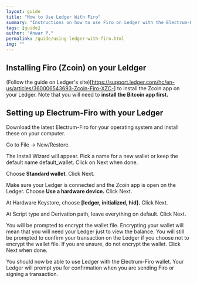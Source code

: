 ```yaml
---
layout: guide
title: "How to Use Ledger With Firo"
summary: "Instructions on how to use Firo on Ledger with the Electrum-Firo wallet"
tags: [guide]
author: "Anwar P."
permalink: /guide/using-ledger-with-firo.html
img: ""
---
```

## Installing Firo (Zcoin) on your Leldger

(Follow the guide on Ledger's site)[https://support.ledger.com/hc/en-us/articles/360006543693-Zcoin-Firo-XZC-] to install the Zcoin app on your Ledger. Note that you will need to **install the Bitcoin app first.**

## Setting up Electrum-Firo with your Ledger

Download the latest Electrum-Firo for your operating system and install these on your computer.

Go to File -> New/Restore. 

The Install Wizard will appear. Pick a name for a new wallet or keep the default name default_wallet. Click on Next when done.

Choose **Standard wallet**. Click Next.

Make sure your Ledger is connected and the Zcoin app is open on the Ledger. Choose **Use a hardware device.** Click Next.

At Hardware Keystore, choose **[ledger, initialized, hid].** Click Next.

At Script type and Derivation path, leave everything on default. Click Next.

You will be prompted to encrypt the wallet file. Encrypting your wallet will mean that you will need your Ledger just to view the balance. You will still be prompted to confirm your transaction on the Ledger if you choose not to encrypt the wallet file. If you are unsure, do not encrypt the wallet. Click Next when done.

You should now be able to use Ledger with the Electrum-Firo wallet. Your Ledger will prompt you for confirmation when you are sending Firo or signing a transaction.
